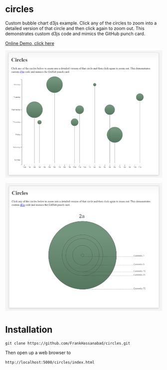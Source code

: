 circles
=======

Custom bubble chart d3js example.  Click any of the circles to zoom into a detailed version of
that circle and then click again to zoom out. This demonstrates custom d3js code and mimics
the GitHub punch card.

[Online Demo, click here](https://rawgithub.com/FrankHassanabad/circles/master/index.html)

<p align="center">
  <img src="readme-media/circles_main.png?raw=true" alt="Circles Screen Shot"/>
</p>

<p align="center">
  <img src="readme-media/circles_clicked.png?raw=true" alt="Circles Screen Shot"/>
</p>

# Installation
```
git clone https://github.com/FrankHassanabad/circles.git
```

Then open up a web browser to
```
http://localhost:5000/circles/index.html
```
